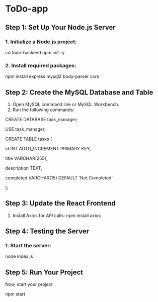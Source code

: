 # ToDo-app

## Step 1: Set Up Your Node.js Server
### 1.	Initialize a Node.js project:

cd todo-backend 
npm init -y

### 2.	Install required packages:

npm install express mysql2 body-parser cors

## Step 2: Create the MySQL Database and Table

1.	Open MySQL command line or MySQL Workbench.
2.	Run the following commands:

CREATE DATABASE task_manager;

USE task_manager;




CREATE TABLE tasks (

  id INT AUTO_INCREMENT PRIMARY KEY,

  title VARCHAR(255),

  description TEXT,

  completed VARCHAR(15) DEFAULT 'Not Completed'

);


## Step 3: Update the React Frontend

1.	Install Axios for API calls:
npm install axios


## Step 4: Testing the Server
### 1.	Start the server:

node index.js

## Step 5: Run Your Project

Now, start your project 

npm start





